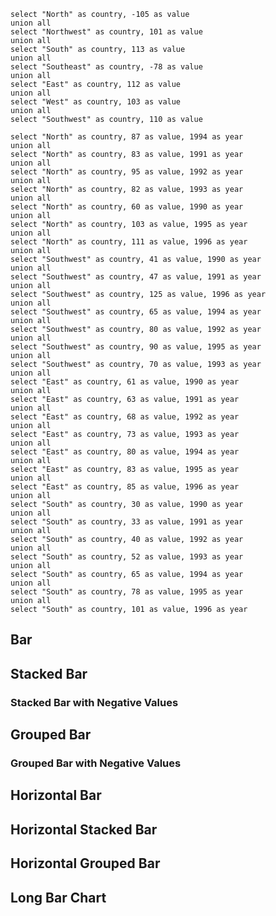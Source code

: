 <script>
let countries = [{"country":"Canada","value":60,"year":1990},{"country":"Canada","value":83,"year":1991},{"country":"Canada","value":95,"year":1992},{"country":"Canada","value":-182,"year":1993},{"country":"Canada","value":87,"year":1994},{"country":"Canada","value":103,"year":1995},{"country":"Canada","value":111,"year":1996},{"country":"US","value":-41,"year":1990},{"country":"US","value":47,"year":1991},{"country":"US","value":70,"year":1992},{"country":"US","value":65,"year":1993},{"country":"US","value":80,"year":1994},{"country":"US","value":90,"year":1995},{"country":"US","value":125,"year":1996},{"country":"UK","value":61,"year":1990},{"country":"UK","value":63,"year":1991},{"country":"UK","value":68,"year":1992},{"country":"UK","value":73,"year":1993},{"country":"UK","value":80,"year":1994},{"country":"UK","value":83,"year":1995},{"country":"UK","value":85,"year":1996},{"country":"China","value":30,"year":1990},{"country":"China","value":33,"year":1991},{"country":"China","value":40,"year":1992},{"country":"China","value":52,"year":1993},{"country":"China","value":65,"year":1994},{"country":"China","value":78,"year":1995},{"country":"China","value":101,"year":1996}]

    let textP = [
        {dept: 'Public Works', category: 'Pothole Repair', complaints: 24105},
{dept: 'Public Works', category: 'Debris in Street', complaints: 16378},
{dept: 'Public Works', category: 'Tree Issue ROW', complaints: 14871},
{dept: 'Public Works', category: 'Obstruction in ROW', complaints: 10528},
{dept: 'Public Works', category: 'Pavement Failure', complaints: 6941},
{dept: 'Public Works', category: 'Tree Issue ROW/Emergency (PW)', complaints: 5675},
{dept: 'Public Works', category: 'Tree Issue ROW/Maintenance (PW)', complaints: 4688},
{dept: 'Public Works', category: 'Alley & Unpaved Street Maintenance', complaints: 3160},
{dept: 'Public Works', category: 'Mowing Medians', complaints: 2743},
{dept: 'Public Works', category: 'Curb/Gutter Repair', complaints: 1435},
{dept: 'Public Works', category: 'Sidewalk/Curb Ramp/Route - NEW', complaints: 1272},
{dept: 'Public Works', category: 'Street Resurfacing', complaints: 1029},
{dept: 'Public Works', category: 'School Zone - New/Review/Changes', complaints: 696},
{dept: 'Public Works', category: 'Street Resurfacing Inquiry', complaints: 611},
{dept: 'Public Works', category: 'Guardrail New/Repair', complaints: 402},
{dept: 'Public Works', category: 'Sidewalk Repair', complaints: 9206},
{dept: 'Public Works', category: 'Guardrail Repair', complaints: 357},
{dept: 'Public Works', category: 'Roadway Spillage', complaints: 323},
{dept: 'Public Works', category: 'Bridge Repair', complaints: 294},
{dept: 'Public Works', category: 'Barricade Request', complaints: 228},
{dept: 'Public Works', category: 'School Issues - Crossing Guards', complaints: 171},
{dept: 'Public Works', category: 'Bicycle Issues', complaints: 97},
{dept: 'Public Works', category: 'Road Sanding Request', complaints: 59},
{dept: 'Public Works', category: 'Fence/Wall Repair', complaints: 42},
{dept: 'Public Works', category: 'Tree Issue ROW/Maintenance (PARD)', complaints: 29},
{dept: 'Public Works', category: 'Guardrail - New', complaints: 27},
{dept: 'Public Works', category: 'Tree Issue ROW/Emergency (PARD)', complaints: 24},
{dept: 'Public Works', category: 'Fence Repair - MOPAC', complaints: 10}
]

</script>

```simple_bar
select "North" as country, -105 as value
union all
select "Northwest" as country, 101 as value
union all
select "South" as country, 113 as value
union all
select "Southeast" as country, -78 as value
union all
select "East" as country, 112 as value
union all
select "West" as country, 103 as value
union all
select "Southwest" as country, 110 as value
```

```simpler_bar_unordered
select "North" as country, 87 as value, 1994 as year
union all
select "North" as country, 83 as value, 1991 as year
union all
select "North" as country, 95 as value, 1992 as year
union all
select "North" as country, 82 as value, 1993 as year
union all
select "North" as country, 60 as value, 1990 as year
union all
select "North" as country, 103 as value, 1995 as year
union all
select "North" as country, 111 as value, 1996 as year
union all
select "Southwest" as country, 41 as value, 1990 as year
union all
select "Southwest" as country, 47 as value, 1991 as year
union all
select "Southwest" as country, 125 as value, 1996 as year
union all
select "Southwest" as country, 65 as value, 1994 as year
union all
select "Southwest" as country, 80 as value, 1992 as year
union all
select "Southwest" as country, 90 as value, 1995 as year
union all
select "Southwest" as country, 70 as value, 1993 as year
union all
select "East" as country, 61 as value, 1990 as year
union all
select "East" as country, 63 as value, 1991 as year
union all
select "East" as country, 68 as value, 1992 as year
union all
select "East" as country, 73 as value, 1993 as year
union all
select "East" as country, 80 as value, 1994 as year
union all
select "East" as country, 83 as value, 1995 as year
union all
select "East" as country, 85 as value, 1996 as year
union all
select "South" as country, 30 as value, 1990 as year
union all
select "South" as country, 33 as value, 1991 as year
union all
select "South" as country, 40 as value, 1992 as year
union all
select "South" as country, 52 as value, 1993 as year
union all
select "South" as country, 65 as value, 1994 as year
union all
select "South" as country, 78 as value, 1995 as year
union all
select "South" as country, 101 as value, 1996 as year
```

## Bar
<BarChart 
    data={data.simple_bar} 
    x=country 
    y=value 
    xAxisTitle=Region
/>

## Stacked Bar
<BarChart 
    data={data.simpler_bar_unordered} 
    x=year 
    y=value 
    series=country
/>

### Stacked Bar with Negative Values
<BarChart data={countries} x=year y=value series=country/>

## Grouped Bar
<BarChart 
    data={data.simpler_bar_unordered} 
    x=year 
    y=value 
    series=country 
    type=grouped
/>

### Grouped Bar with Negative Values
<BarChart data={countries} x=year y=value series=country type=grouped/>

## Horizontal Bar
<BarChart 
    data={data.simple_bar}
    x=country 
    y=value 
    xAxisTitle=Country 
    swapXY=true
/>

## Horizontal Stacked Bar
<BarChart 
    data={data.simpler_bar_unordered} 
    swapXY=true 
    x=year 
    y=value 
    series=country 
    xType=category 
    sort=false
/>

<BarChart data={countries} x=year y=value series=country swapXY=true xType=category/>

## Horizontal Grouped Bar
<BarChart 
    data={data.simpler_bar_unordered} 
    swapXY=true 
    x=year 
    y=value 
    series=country 
    type=grouped 
    xType=category
/>


## Long Bar Chart
<BarChart data={textP} x=category y=complaints swapXY=true sort=true/>
